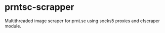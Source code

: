 # prntsc-scrapper
Multithreaded image scraper for prnt.sc using socks5 proxies and cfscraper module.

